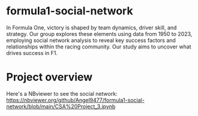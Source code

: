 # formula1-social-network
In Formula One, victory is shaped by team dynamics, driver skill, and strategy. Our group explores these elements using data from 1950 to 2023, employing social network analysis to reveal key success factors and relationships within the racing community. Our study aims to uncover what drives success in F1.

# Project overview
Here's a NBviewer to see the social network: https://nbviewer.org/github/Angel9477/formula1-social-network/blob/main/CSA%20Project_3.ipynb
